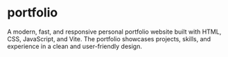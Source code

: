 # portfolio
A modern, fast, and responsive personal portfolio website built with HTML, CSS, JavaScript, and Vite. The portfolio showcases projects, skills, and experience in a clean and user-friendly design.

